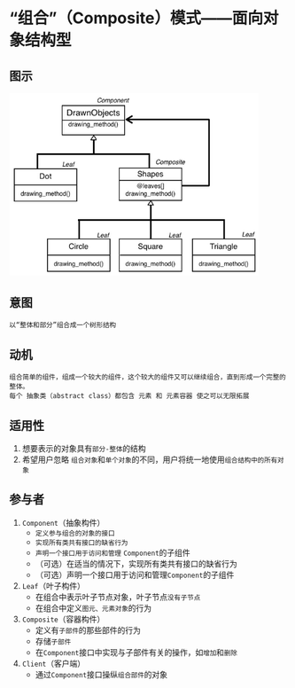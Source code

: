 # “组合”（Composite）模式——面向对象结构型

## 图示

[<img src="./Img/Composite.jpg" width="450"/>](Composite.jpg)

## 意图
`以“整体和部分”组合成一个树形结构`
## 动机
`组合简单的组件，组成一个较大的组件，这个较大的组件又可以继续组合，直到形成一个完整的整体。`  
`每个 抽象类（abstract class）都包含 元素 和 元素容器 使之可以无限拓展`  
## 适用性
1. 想要表示的对象具有`部分-整体`的结构
2. 希望用户忽略 `组合对象`和`单个对象`的不同，用户将统一地使用`组合结构中的所有对象`
## 参与者
1. `Component`（抽象构件）
    * `定义参与组合的对象的接口`
    * `实现所有类共有接口的缺省行为`
    * `声明一个接口用于访问和管理` `Component`的子组件
    * （可选）在适当的情况下，实现所有类共有接口的缺省行为
    * （可选）声明一个接口用于访问和管理`Component`的子组件
2. `Leaf`（叶子构件）
    * 在组合中表示叶子节点对象，叶子节点`没有子节点`
    * 在组合中定义`图元、元素对象`的行为
3. `Composite`（容器构件）
    * 定义有`子部件`的那些部件的行为
    * 存储`子部件`
    * 在`Component`接口中实现与子部件有关的操作，如`增加`和`删除`
4. `Client`（客户端）
    * 通过`Component`接口操纵`组合部件`的对象